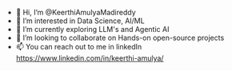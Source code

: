 - 👋 Hi, I’m @KeerthiAmulyaMadireddy
- 👀 I’m interested in Data Science, AI/ML
- 🌱 I’m currently exploring LLM's and Agentic AI
- 💞️ I’m looking to collaborate on Hands-on open-source projects 
- 📫 You can reach out to me in linkedIn
  https://www.linkedin.com/in/keerthi-amulya/

<!---
KeerthiAmulyaMadireddy/KeerthiAmulyaMadireddy is a ✨ special ✨ repository because its `README.md` (this file) appears on your GitHub profile.
You can click the Preview link to take a look at your changes.
--->

